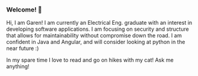 ### Welcome! 👋

Hi, I am Garen! I am currently an Electrical Eng. graduate with an interest in developing software applications. I am focusing on security and structure that allows for maintainability without compromise down the road. I am confident in Java and Angular, and will consider looking at python in the near future :)

In my spare time I love to read and go on hikes with my cat! Ask me anything!

<!--
**garengh4/garengh4** is a ✨ _special_ ✨ repository because its `README.md` (this file) appears on your GitHub profile.

Here are some ideas to get you started:

- 🔭 I’m currently working on ...
- 🌱 I’m currently learning ...
- 👯 I’m looking to collaborate on ...
- 🤔 I’m looking for help with ...
- 💬 Ask me about ...
- 📫 How to reach me: ...
- 😄 Pronouns: ...
- ⚡ Fun fact: ...
-->
